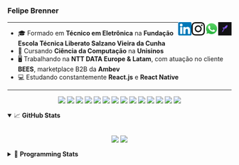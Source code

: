 <h3>Felipe Brenner</h3>

<a href="https://app.rocketseat.com.br/me/felipebrenner" target="_blank" rel="nofollow"><img align="right" width="30rem" src="./assets/rocketseat-black.png" alt="Rocketseat: @felipebrenner"/></a>
<a href="https://api.whatsapp.com/send?phone=5551995585968" target="_blank" rel="nofollow"><img align="right" width="30rem" src="./assets/whatsapp.png" alt="Whatsapp: +55 51995585968"/></a>
<a href="https://www.instagram.com/felipeobrenner/" target="_blank" rel="nofollow"><img align="right" width="30rem" src="./assets/instagram.png" alt="Instagram: @felipeobrenner"/></a>
<a href="https://www.linkedin.com/in/felipe-de-oliveira-brenner/" target="_blank" rel="nofollow"><img align="right" width="30rem" src="./assets/linkedin.png" alt="LinkedIn: @felipe-de-oliveira-brenner"/></a>

---

- 🎓 Formado em **Técnico em Eletrônica** na **Fundação Escola Técnica Liberato Salzano Vieira da Cunha**
- 📓 Cursando **Ciência da Computação** na **Unisinos**
- 🖥️ Trabalhando na **NTT DATA Europe & Latam**, com atuação no cliente **BEES**, marketplace B2B da **Ambev**
- 💻 Estudando constantemente **React.js** e **React Native**

---

<p align='center'>
  <img width="35rem" src="https://cdn.jsdelivr.net/gh/devicons/devicon/icons/react/react-original.svg" />
  <img width="35rem" src="https://cdn.jsdelivr.net/gh/devicons/devicon/icons/javascript/javascript-plain.svg" />
  <img width="35rem" src="https://cdn.jsdelivr.net/gh/devicons/devicon/icons/typescript/typescript-plain.svg" />
  <img width="35rem" src="https://cdn.jsdelivr.net/gh/devicons/devicon/icons/materialui/materialui-plain.svg" />
  <img width="35rem" src="https://cdn.jsdelivr.net/gh/devicons/devicon/icons/redux/redux-original.svg" />
  <img width="35rem" src="https://cdn.jsdelivr.net/gh/devicons/devicon/icons/css3/css3-plain.svg" />
  <img width="35rem" src="https://cdn.jsdelivr.net/gh/devicons/devicon/icons/html5/html5-plain.svg" />
  <img width="35rem" src="https://cdn.jsdelivr.net/gh/devicons/devicon/icons/vscode/vscode-original.svg" />
  <img width="35rem" src="https://cdn.jsdelivr.net/gh/devicons/devicon/icons/git/git-original.svg" />
  <img width="35rem" src="https://cdn.jsdelivr.net/gh/devicons/devicon/icons/yarn/yarn-original.svg" />
  <img width="35rem" src="https://cdn.jsdelivr.net/gh/devicons/devicon/icons/npm/npm-original-wordmark.svg" />
  <img width="35rem" src="https://cdn.jsdelivr.net/gh/devicons/devicon/icons/microsoftsqlserver/microsoftsqlserver-plain.svg" />
  <img width="35rem" src="https://cdn.jsdelivr.net/gh/devicons/devicon/icons/oracle/oracle-original.svg" />
  <img width="35rem" src="https://cdn.jsdelivr.net/gh/devicons/devicon/icons/ubuntu/ubuntu-plain.svg" />
</p>

<details open>
  <summary>📈 <b>GitHub Stats</b></summary>
  <br>
  <p align="center">
  <img src="https://github-readme-stats.vercel.app/api?username=felipebrenner&show_icons=true&theme=dark"/>
  <img src="https://github-readme-stats.vercel.app/api/top-langs/?username=felipebrenner&layout=compact&theme=dark">
  </p>

</details>

<details>
  <summary>🤖 <b>Programming Stats</b></summary>
  <br/>

  <!--START_SECTION:waka-->
![Code Time](http://img.shields.io/badge/Code%20Time-1%2C240%20hrs%2041%20mins-blue)

**🐱 My GitHub Data** 

> 🏆 245 Contributions in the Year 2022
 > 
> 📦 255.2 kB Used in GitHub's Storage 
 > 
> 🚫 Not Opted to Hire
 > 
> 📜 26 Public Repositories 
 > 
> 🔑 1 Private Repository 
 > 
**I'm an Early 🐤** 

```text
🌞 Morning    59 commits     ████░░░░░░░░░░░░░░░░░░░░░   18.04% 
🌆 Daytime    124 commits    █████████░░░░░░░░░░░░░░░░   37.92% 
🌃 Evening    139 commits    ██████████░░░░░░░░░░░░░░░   42.51% 
🌙 Night      5 commits      ░░░░░░░░░░░░░░░░░░░░░░░░░   1.53%

```
📅 **I'm Most Productive on Wednesday** 

```text
Monday       51 commits     ████░░░░░░░░░░░░░░░░░░░░░   15.6% 
Tuesday      62 commits     ████░░░░░░░░░░░░░░░░░░░░░   18.96% 
Wednesday    64 commits     █████░░░░░░░░░░░░░░░░░░░░   19.57% 
Thursday     45 commits     ███░░░░░░░░░░░░░░░░░░░░░░   13.76% 
Friday       54 commits     ████░░░░░░░░░░░░░░░░░░░░░   16.51% 
Saturday     15 commits     █░░░░░░░░░░░░░░░░░░░░░░░░   4.59% 
Sunday       36 commits     ██░░░░░░░░░░░░░░░░░░░░░░░   11.01%

```


📊 **This Week I Spent My Time On** 

```text
💬 Programming Languages: 
TypeScript               24 hrs 21 mins      █████████████████████░░░░   87.01% 
SCSS                     2 hrs 48 mins       ██░░░░░░░░░░░░░░░░░░░░░░░   10.02% 
JSON                     15 mins             ░░░░░░░░░░░░░░░░░░░░░░░░░   0.9% 
Other                    11 mins             ░░░░░░░░░░░░░░░░░░░░░░░░░   0.71% 
C++                      11 mins             ░░░░░░░░░░░░░░░░░░░░░░░░░   0.69%

🔥 Editors: 
VS Code                  28 hrs              █████████████████████████   100.0%

🐱‍💻 Projects: 
nfa-components-react     20 hrs 58 mins      ██████████████████░░░░░░░   74.91% 
nfa-global               2 hrs 23 mins       ██░░░░░░░░░░░░░░░░░░░░░░░   8.56% 
nfa-algo-selling         2 hrs 10 mins       ██░░░░░░░░░░░░░░░░░░░░░░░   7.78% 
nfa-shopping-experience  1 hr 36 mins        █░░░░░░░░░░░░░░░░░░░░░░░░   5.74% 
nfa-joker                15 mins             ░░░░░░░░░░░░░░░░░░░░░░░░░   0.91%

💻 Operating System: 
Linux                    28 hrs              █████████████████████████   100.0%

```

**I Mostly Code in TypeScript** 

```text
TypeScript               10 repos            ████████░░░░░░░░░░░░░░░░░   34.48% 
Java                     3 repos             ██░░░░░░░░░░░░░░░░░░░░░░░   10.34% 
JavaScript               3 repos             ██░░░░░░░░░░░░░░░░░░░░░░░   10.34% 
CSS                      2 repos             █░░░░░░░░░░░░░░░░░░░░░░░░   6.9% 
C++                      2 repos             █░░░░░░░░░░░░░░░░░░░░░░░░   6.9%

```



 Last Updated on 24/08/2022 04:12:03 UTC
<!--END_SECTION:waka-->
</details>
